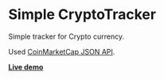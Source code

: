 # Simple CryptoTracker

Simple tracker for Crypto currency.

Used [CoinMarketCap JSON API](https://coinmarketcap.com/api/).

__[Live demo](https://helgi-g.github.io/simple-crypto-tracker-demo/)__